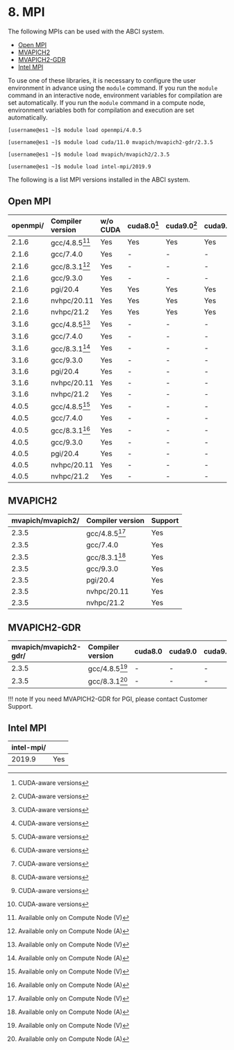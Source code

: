 # 8. MPI

The following MPIs can be used with the ABCI system.

* [Open MPI](https://www.open-mpi.org/)
* [MVAPICH2](http://mvapich.cse.ohio-state.edu/overview/#mv2)
* [MVAPICH2-GDR](http://mvapich.cse.ohio-state.edu/overview/#mv2gdr)
* [Intel MPI](https://software.intel.com/en-us/intel-mpi-library)

To use one of these libraries, it is necessary to configure the user environment in advance using the `module` command.
If you run the `module` command in an interactive node, environment variables for compilation are set automatically.
If you run the `module` command in a compute node, environment variables both for compilation and execution are set automatically.

```
[username@es1 ~]$ module load openmpi/4.0.5
```

```
[username@es1 ~]$ module load cuda/11.0 mvapich/mvapich2-gdr/2.3.5
```

```
[username@es1 ~]$ module load mvapich/mvapich2/2.3.5
```

```
[username@es1 ~]$ module load intel-mpi/2019.9
```

The following is a list MPI versions installed in the ABCI system.

## Open MPI

| openmpi/ | Compiler version | w/o CUDA | cuda8.0[^1] | cuda9.0[^1] | cuda9.1[^1] | cuda9.2[^1] | cuda10.0[^1] | cuda10.1[^1] | cuda10.2[^1] | cuda11.0[^1] | cuda11.1[^1] | cuda11.2[^1] |
|:--|:--|:--|:--|:--|:--|:--|:--|:--|:--|:--|:--|:--|
| 2.1.6  | gcc/4.8.5[^2] | Yes | Yes | Yes | Yes | Yes | Yes | Yes | Yes | Yes | Yes | Yes |
| 2.1.6  | gcc/7.4.0     | Yes | -   | -   | -   | Yes | Yes | Yes | Yes | Yes | Yes | Yes |
| 2.1.6  | gcc/8.3.1[^3] | Yes | -   | -   | -   | Yes | Yes | Yes | Yes | Yes | Yes | Yes |
| 2.1.6  | gcc/9.3.0     | Yes | -   | -   | -   | -   | -   | Yes | Yes | Yes | Yes | Yes |
| 2.1.6  | pgi/20.4      | Yes | Yes | Yes | Yes | Yes | Yes | Yes | Yes | Yes | Yes | Yes |
| 2.1.6  | nvhpc/20.11   | Yes | Yes | Yes | Yes | Yes | Yes | Yes | Yes | Yes | Yes | Yes |
| 2.1.6  | nvhpc/21.2    | Yes | Yes | Yes | Yes | Yes | Yes | Yes | Yes | Yes | Yes | Yes |
| 3.1.6  | gcc/4.8.5[^2] | Yes | -   | -   | -   | Yes | Yes | Yes | Yes | Yes | Yes | Yes |
| 3.1.6  | gcc/7.4.0     | Yes | -   | -   | -   | Yes | Yes | Yes | Yes | Yes | Yes | Yes |
| 3.1.6  | gcc/8.3.1[^3] | Yes | -   | -   | -   | Yes | Yes | Yes | Yes | Yes | Yes | Yes |
| 3.1.6  | gcc/9.3.0     | Yes | -   | -   | -   | Yes | Yes | Yes | Yes | Yes | Yes | Yes |
| 3.1.6  | pgi/20.4      | Yes | -   | -   | -   | Yes | Yes | Yes | Yes | Yes | Yes | Yes |
| 3.1.6  | nvhpc/20.11   | Yes | -   | -   | -   | Yes | Yes | Yes | Yes | Yes | Yes | Yes |
| 3.1.6  | nvhpc/21.2    | Yes | -   | -   | -   | Yes | Yes | Yes | Yes | Yes | Yes | Yes |
| 4.0.5  | gcc/4.8.5[^2] | Yes | -   | -   | -   | Yes | Yes | Yes | Yes | Yes | Yes | Yes |
| 4.0.5  | gcc/7.4.0     | Yes | -   | -   | -   | Yes | Yes | Yes | Yes | Yes | Yes | Yes |
| 4.0.5  | gcc/8.3.1[^3] | Yes | -   | -   | -   | Yes | Yes | Yes | Yes | Yes | Yes | Yes |
| 4.0.5  | gcc/9.3.0     | Yes | -   | -   | -   | Yes | Yes | Yes | Yes | Yes | Yes | Yes |
| 4.0.5  | pgi/20.4      | Yes | -   | -   | -   | Yes | Yes | Yes | Yes | Yes | Yes | Yes |
| 4.0.5  | nvhpc/20.11   | Yes | -   | -   | -   | Yes | Yes | Yes | Yes | Yes | Yes | Yes |
| 4.0.5  | nvhpc/21.2    | Yes | -   | -   | -   | Yes | Yes | Yes | Yes | Yes | Yes | Yes |

[^1]: CUDA-aware versions
[^2]: Available only on Compute Node (V)
[^3]: Available only on Compute Node (A)

## MVAPICH2

| mvapich/mvapich2/ | Compiler version | Support |
|:--|:--|:--|
| 2.3.5 | gcc/4.8.5[^2] | Yes |
| 2.3.5 | gcc/7.4.0     | Yes |
| 2.3.5 | gcc/8.3.1[^3] | Yes |
| 2.3.5 | gcc/9.3.0     | Yes |
| 2.3.5 | pgi/20.4      | Yes |
| 2.3.5 | nvhpc/20.11   | Yes |
| 2.3.5 | nvhpc/21.2    | Yes |

## MVAPICH2-GDR

| mvapich/mvapich2-gdr/ | Compiler version | cuda8.0 | cuda9.0 | cuda9.1 | cuda9.2 | cuda10.0 | cuda10.1 | cuda10.2 | cuda11.0 |
|:--|:--|:--|:--|:--|:--|:--|:--|:--|:--|
| 2.3.5  | gcc/4.8.5[^2] | -   | -   | -   | -   | -   | -   | Yes | Yes |
| 2.3.5  | gcc/8.3.1[^3] | -   | -   | -   | -   | -   | -   | -   | -   |

!!! note
    If you need MVAPICH2-GDR for PGI, please contact Customer Support.

## Intel MPI

| intel-mpi/ | |
|:--|:--|
| 2019.9 | Yes |

